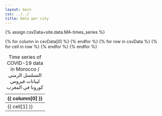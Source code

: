 ```yaml
---
layout: main
css: ../../
title: Data per city
---
```


{% assign csvData=site.data.MA-times_series %}

<table>
    <caption>Time series of COVID-19 data in Morocco / التسلسل الزمني لبيانات فيروس كورونا في المغرب</caption>
    <thead>
    {% for column in csvData[0] %}
        <th>{{ column[0] }}</th>
    {% endfor %}
    </thead>
    <tbody>
    {% for row in csvData %}
        <tr>
        {% for cell in row %}
            <td>{{ cell[1] }}</td>
        {% endfor %}
        </tr>
    {% endfor %}
    </tbody>
</table>